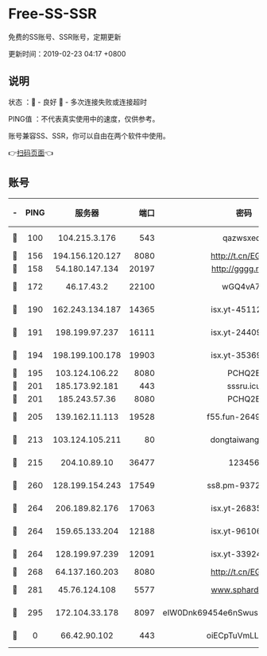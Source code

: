 # Free-SS-SSR

免费的SS账号、SSR账号，定期更新

更新时间：2019-02-23 04:17 +0800

## 说明

状态     ：🙂 - 良好 🙁 - 多次连接失败或连接超时

PING值   ：不代表真实使用中的速度，仅供参考。

账号兼容SS、SSR，你可以自由在两个软件中使用。

👉[扫码页面](https://liesauer.github.io/free-ss-ssr.github.io/)👈

## 账号

|-|PING|服务器|端口|密码|加密方式|区域|
|:----:|:----:|:-----:|-----:|:----:|:----:|:----:|
|🙂|100|104.215.3.176|543|qazwsxedc|aes-256-gcm|JP|
|🙂|156|194.156.120.127|8080|http://t.cn/EGJIyrl|rc4-md5|RU|
|🙂|158|54.180.147.134|20197|http://gggg.rocks|chacha20|KR|
|🙂|172|46.17.43.2|22100|wGQ4vA7D|aes-256-gcm|RU|
|🙂|190|162.243.134.187|14365|isx.yt-45112084|aes-256-cfb|US|
|🙂|191|198.199.97.237|16111|isx.yt-24409459|aes-256-cfb|US|
|🙂|194|198.199.100.178|19903|isx.yt-35369856|aes-256-cfb|US|
|🙂|195|103.124.106.22|8080|PCHQ2E|rc4-md5|US|
|🙂|201|185.173.92.181|443|sssru.icu|rc4-md5|RU|
|🙂|201|185.243.57.36|8080|PCHQ2E|rc4-md5|US|
|🙂|205|139.162.11.113|19528|f55.fun-26491183|aes-256-cfb|SG|
|🙂|213|103.124.105.211|80|dongtaiwang.com|aes-256-cfb|US|
|🙂|215|204.10.89.10|36477|123456|aes-256-cfb|US|
|🙂|260|128.199.154.243|17549|ss8.pm-93722543|aes-256-cfb|SG|
|🙂|264|206.189.82.176|17063|isx.yt-26835607|aes-256-cfb|SG|
|🙂|264|159.65.133.204|12188|isx.yt-96106830|aes-256-cfb|SG|
|🙂|264|128.199.97.239|12091|isx.yt-33924211|aes-256-cfb|SG|
|🙂|268|64.137.160.203|8080|http://t.cn/EGJIyrl|rc4-md5|CA|
|🙂|281|45.76.124.108|5577|www.sphard.com|aes-256-cfb|AU|
|🙂|295|172.104.33.178|8097|eIW0Dnk69454e6nSwuspv9DmS201tQ0D|aes-256-cfb|SG|
|🙁|0|66.42.90.102|443|oiECpTuVmLLxk4Ts|aes-256-cfb|US|
